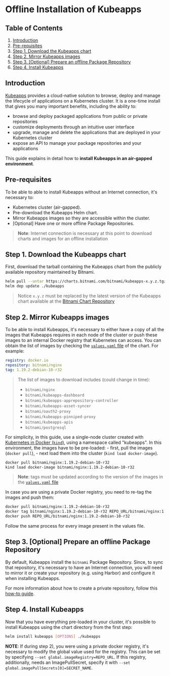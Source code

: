 # Offline Installation of Kubeapps

## Table of Contents

1. [Introduction](#introduction)
2. [Pre-requisites](#pre-requisites)
3. [Step 1. Download the Kubeapps chart](#step-1-download-the-kubeapps-chart)
4. [Step 2. Mirror Kubeapps images](#step-2-mirror-kubeapps-images)
5. [Step 3. [Optional] Prepare an offline Package Repository](#step-3-optional-prepare-an-offline-package-repository)
6. [Step 4. Install Kubeapps](#step-4-install-kubeapps)

## Introduction

[Kubeapps](https://kubeapps.dev/) provides a cloud-native solution to browse, deploy and manage the lifecycle of applications on a Kubernetes cluster. It is a one-time install that gives you many important benefits, including the ability to:

- browse and deploy packaged applications from public or private repositories
- customize deployments through an intuitive user interface
- upgrade, manage and delete the applications that are deployed in your Kubernetes cluster
- expose an API to manage your package repositories and your applications

This guide explains in detail how to **install Kubeapps in an air-gapped environment**.

## Pre-requisites

To be able to able to install Kubeapps without an Internet connection, it's necessary to:

- Kubernetes cluster (air-gapped).
- Pre-download the Kubeapps Helm chart.
- Mirror Kubeapps images so they are accessible within the cluster.
- [Optional] Have one or more offline Package Repositories.

> **Note**: Internet connection is necessary at this point to download charts and images for an offline installation

## Step 1. Download the Kubeapps chart

First, download the tarball containing the Kubeapps chart from the publicly available repository maintained by Bitnami.

```bash
helm pull --untar https://charts.bitnami.com/bitnami/kubeapps-x.y.z.tgz
helm dep update ./kubeapps
```

> Notice `x.y.z` must be replaced by the latest version of the Kubeapps chart available at the [Bitnami Chart Repository](https://github.com/bitnami/charts/blob/master/bitnami/kubeapps/Chart.yaml#L3)

## Step 2. Mirror Kubeapps images

To be able to install Kubeapps, it's necessary to either have a copy of all the images that Kubeapps requires in each node of the cluster or push these images to an internal Docker registry that Kubernetes can access. You can obtain the list of images by checking the [`values.yaml` file](https://github.com/bitnami/charts/blob/master/bitnami/kubeapps/values.yaml) of the chart. For example:

```yaml
registry: docker.io
repository: bitnami/nginx
tag: 1.19.2-debian-10-r32
```

> The list of images to download includes (could change in time):
>
> - `bitnami/nginx`
> - `bitnami/kubeapps-dashboard`
> - `bitnami/kubeapps-apprepository-controller`
> - `bitnami/kubeapps-asset-syncer`
> - `bitnami/oauth2-proxy`
> - `bitnami/kubeapps-pinniped-proxy`
> - `bitnami/kubeapps-apis`
> - `bitnami/postgresql`

For simplicity, in this guide, use a single-node cluster created with [Kubernetes in Docker (`kind`)](https://github.com/kubernetes-sigs/kind), using a namespace called "kubeapps". In this environment, the images have to be pre-loaded: - first, pull the images (`docker pull`), - next load them into the cluster (`kind load docker-image`).

```bash
docker pull bitnami/nginx:1.19.2-debian-10-r32
kind load docker-image bitnami/nginx:1.19.2-debian-10-r32
```

> **Note**: tags must be updated according to the version of the images in the [`values.yaml` file](https://github.com/bitnami/charts/blob/master/bitnami/kubeapps/values.yaml)

In case you are using a private Docker registry, you need to re-tag the images and push them:

```bash
docker pull bitnami/nginx:1.19.2-debian-10-r32
docker tag bitnami/nginx:1.19.2-debian-10-r32 REPO_URL/bitnami/nginx:1.19.2-debian-10-r32
docker push REPO_URL/bitnami/nginx:1.19.2-debian-10-r32
```

Follow the same process for every image present in the values file.

## Step 3. [Optional] Prepare an offline Package Repository

By default, Kubeapps install the `bitnami` Package Repository. Since, to sync that repository, it's necessary to have an Internet connection, you will need to mirror it or create your repository (e.g. using Harbor) and configure it when installing Kubeapps.

For more information about how to create a private repository, follow this [how-to guide](./private-app-repository.md).

## Step 4. Install Kubeapps

Now that you have everything pre-loaded in your cluster, it's possible to install Kubeapps using the chart directory from the first step:

```bash
helm install kubeapps [OPTIONS] ./kubeapps
```

**NOTE**: If during step 2), you were using a private docker registry, it's necessary to modify the global value used for the registry. This can be set by specifying `--set global.imageRegistry=REPO_URL`.
If this registry, additionally, needs an ImagePullSecret, specify it with `--set global.imagePullSecrets[0]=SECRET_NAME`.
